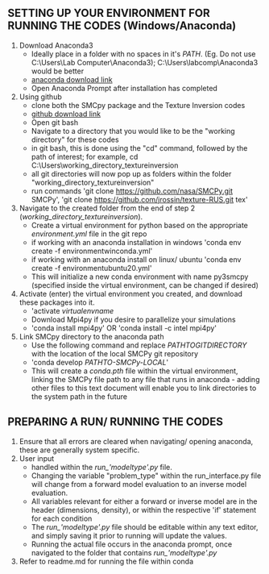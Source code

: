 
## SETTING UP YOUR ENVIRONMENT FOR RUNNING THE CODES (Windows/Anaconda)
1. Download Anaconda3
    - Ideally place in a folder with no spaces in it's $PATH$. (Eg. Do not use C:\Users\Lab Computer\Anaconda3); C:\Users\labcomp\Anaconda3 would be better
    - [anaconda download link](https://www.anaconda.com/products/individual)
    - Open Anaconda Prompt after installation has completed
2. Using github
    - clone both the SMCpy package and the Texture Inversion codes
    - [github download link](https://git-scm.com/downloads)
    - Open git bash
    - Navigate to a directory that you would like to be the "working directory" for these codes
    - in git bash, this is done using the "cd" command, followed by the path of interest; for example, cd C:\Users\working_directory_textureinversion
    - all git directories will now pop up as folders within the folder "working_directory_textureinversion"
    - run commands 'git clone https://github.com/nasa/SMCPy.git SMCPy', 'git clone https://github.com/jrossin/texture-RUS.git tex'
3. Navigate to the created folder from the end of step 2 (*working_directory_textureinversion*).
    - Create a virtual environment for python based on the appropriate *environment.yml* file in the git repo
    - if working with an anaconda installation in windows 'conda env create -f environmentwinconda.yml'
    - if working with an anaconda install on linux/ ubuntu 'conda env create -f environmentubuntu20.yml'
    - This will initialize a new conda environment with name py3smcpy (specified inside the virtual environment, can be changed if desired)
4. Activate (enter) the virtual environment you created, and download these packages into it.
    - 'activate *virtualenvname*
    - Download Mpi4py if you desire to parallelize your simulations
    - 'conda install mpi4py' OR 'conda install -c intel mpi4py'
5. Link SMCpy directory to the anaconda path
    - Use the following command and replace *PATHTOGITDIRECTORY* with the location of the local SMCPy git repository
    - 'conda develop *PATHTO-SMCPy-LOCAL*'
    - This will create a *conda.pth* file within the virtual environment, linking the SMCPy file path to any file that runs in anaconda - adding other files to this text document will enable you to link directories to the system path in the future

## PREPARING A RUN/ RUNNING THE CODES
1. Ensure that all errors are cleared when navigating/ opening anaconda, these are generally system specific.
2. User input
    - handled within the *run_'modeltype'.py* file.
    - Changing the variable "problem_type" within the run_interface.py file will change from a forward model evaluation to an inverse model evaluation.
    - All variables relevant for either a forward or inverse model are in the header (dimensions, density), or within the respective 'if' statement for each condition
    - The *run_'modeltype'.py* file should be editable within any text editor, and simply saving it prior to running will update the values.
    - Running the actual file occurs in the anaconda prompt, once navigated to the folder that contains *run_'modeltype'.py*
3. Refer to readme.md for running the file within conda
